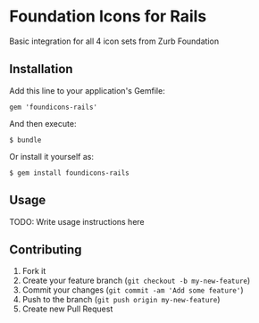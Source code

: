 # Foundation Icons for Rails

Basic integration for all 4 icon sets from Zurb Foundation

## Installation

Add this line to your application's Gemfile:

    gem 'foundicons-rails'

And then execute:

    $ bundle

Or install it yourself as:

    $ gem install foundicons-rails

## Usage

TODO: Write usage instructions here

## Contributing

1. Fork it
2. Create your feature branch (`git checkout -b my-new-feature`)
3. Commit your changes (`git commit -am 'Add some feature'`)
4. Push to the branch (`git push origin my-new-feature`)
5. Create new Pull Request

